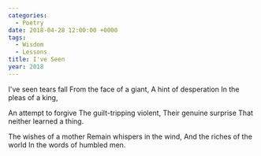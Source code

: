 ```yaml
---
categories:
  - Poetry
date: 2018-04-28 12:00:00 +0000
tags:
  - Wisdom
  - Lessons
title: I've Seen
year: 2018
---
```


I've seen tears fall
From the face of a giant,
A hint of desperation
In the pleas of a king,

An attempt to forgive
The guilt-tripping violent,
Their genuine surprise
That neither learned a thing.

The wishes of a mother
Remain whispers in the wind,
And the riches of the world
In the words of humbled men.
